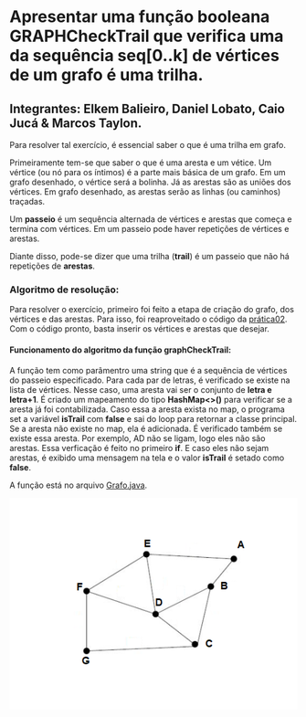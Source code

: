 # Apresentar uma função __booleana__ GRAPHCheckTrail que verifica uma da sequência seq[0..k] de vértices de um grafo é uma trilha.

## Integrantes: Elkem Balieiro, Daniel Lobato, Caio Jucá & Marcos Taylon.

Para resolver tal exercício, é essencial saber o que é uma trilha em grafo.

Primeiramente tem-se que saber o que é uma aresta e um vétice. Um vértice (ou nó para os íntimos) é a parte mais básica de um grafo. Em um grafo desenhado, o vértice será a bolinha. Já as arestas são as uniões dos vértices. Em grafo desenhado, as arestas serão as linhas (ou caminhos) traçadas.

Um __passeio__ é um sequência alternada de vértices e arestas que começa e termina com vértices. Em um passeio pode haver repetições de vértices e arestas.

Diante disso, pode-se dizer que uma trilha (**trail**) é um passeio que não há repetições de **arestas**.

### Algoritmo de resolução:

Para resolver o exercício, primeiro foi feito a etapa de criação do grafo, dos vértices e das arestas. Para isso, foi reaproveitado o código da [prática02](https://github.com/balieiroElkem/Teoria-dos-grafos/tree/main/pratica02/src/main/java). Com o código pronto, basta inserir os vértices e arestas que desejar.

#### Funcionamento do algoritmo da função __graphCheckTrail__:

A função tem como parâmentro uma string que é a sequência de vértices do passeio especificado. Para cada par de letras, é verificado se existe na lista de vértices. Nesse caso, uma aresta vai ser o conjunto de __letra e letra+1__. É criado um mapeamento do tipo __HashMap<>()__ para verificar se a aresta já foi contabilizada. Caso essa a aresta exista no map, o programa set a variável __isTrail__ com __false__ e sai do loop para retornar a classe principal. Se a aresta não existe no map, ela é adicionada. É verificado também se existe essa aresta. Por exemplo, AD não se ligam, logo eles não são arestas. Essa verficação é feito no primeiro __if__. E caso eles não sejam arestas, é exibido uma mensagem na tela e o valor __isTrail__ é setado como __false__.

A função está no arquivo [Grafo.java](src/main/java/grafo/core/Grafo.java).

![Grafo](imagem/Grafo.png "Grafo de Exemplo")
